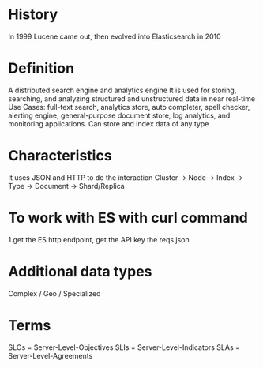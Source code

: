 # History

In 1999 Lucene came out, then evolved into Elasticsearch in 2010

# Definition

A distributed search engine and analytics engine
It is used for storing, searching, and analyzing structured and unstructured data in near real-time
Use Cases: full-text search, analytics store, auto completer, spell checker, alerting engine, general-purpose document
store, log analytics, and monitoring applications.
Can store and index data of any type

# Characteristics

It uses JSON and HTTP to do the interaction
Cluster -> Node -> Index -> Type -> Document -> Shard/Replica

# To work with ES with curl command

1.get the ES http endpoint, get the API key
the reqs json

# Additional data types

Complex / Geo / Specialized

# Terms

SLOs = Server-Level-Objectives
SLIs = Server-Level-Indicators
SLAs = Server-Level-Agreements
